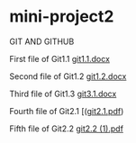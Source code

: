 # mini-project2

GIT AND GITHUB

First file of Git1.1 [git1.1.docx](https://github.com/Ankeshkumar12/mini-project2/files/14438847/git1.1.docx)

Second file of Git1.2 [git1.2.docx](https://github.com/Ankeshkumar12/mini-project2/files/14451276/git1.2.docx)

Third file of Git1.3 [git3.1.docx](https://github.com/Ankeshkumar12/mini-project2/files/14451291/git3.1.docx)

Fourth file of Git2.1 [([git2.1.pdf](https://github.com/Ankeshkumar12/mini-project2/files/14472779/git2.1.pdf))

Fifth file of Git2.2 [git2.2 (1).pdf](https://github.com/Ankeshkumar12/mini-project2/files/14472782/git2.2.1.pdf)
